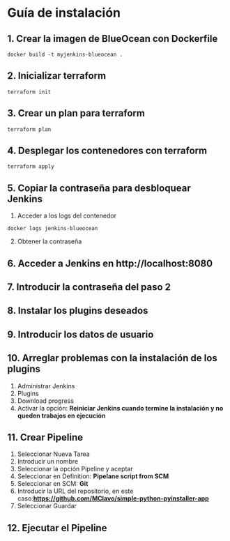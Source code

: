 # Guía de instalación

## 1. Crear la imagen de BlueOcean con Dockerfile
```
docker build -t myjenkins-blueocean . 
```

## 2. Inicializar terraform 
```
terraform init 
```

## 3. Crear un plan para terraform
```
terraform plan 
```

## 4. Desplegar los contenedores con terraform
```
terraform apply 
```

## 5. Copiar la contraseña para desbloquear Jenkins
1. Acceder a los logs del contenedor
```
docker logs jenkins-blueocean
```
2. Obtener la contraseña

## 6. Acceder a Jenkins en http://localhost:8080

## 7. Introducir la contraseña del paso 2

## 8. Instalar los plugins deseados

## 9. Introducir los datos de usuario

## 10. Arreglar problemas con la instalación de los plugins
1. Administrar Jenkins
2. Plugins
3. Download progress
4. Activar la opción: **Reiniciar Jenkins cuando termine la instalación y no queden trabajos en ejecución**

## 11. Crear Pipeline
1. Seleccionar Nueva Tarea
2. Introducir un nombre
3. Seleccionar la opción Pipeline y aceptar
4. Seleccionar en Definition: **Pipelane script from SCM**
5. Seleccionar en SCM: **Git**
6. Introducir la URL del repositorio, en este caso:**https://github.com/MClavo/simple-python-pyinstaller-app**
7. Seleccionar Guardar

## 12. Ejecutar el Pipeline